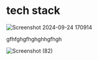 # tech stack


![Screenshot 2024-09-24 170914](https://github.com/user-attachments/assets/f71924ea-30f4-43fe-83d9-83b8e243060c)

gfhfghgfhghghhgfhgh



![Screenshot (82)](https://github.com/user-attachments/assets/14d82891-3b37-48f5-aefa-8a38ae35c0de)
